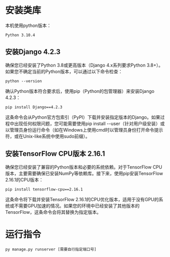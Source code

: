 # 安装类库
本机使用python版本：
```
Python 3.10.4
```
## 安装Django 4.2.3
确保您已经安装了Python 3.8或更高版本（Django 4.x系列要求Python 3.8+）。如果您不确定当前的Python版本，可以通过以下命令检查：
```
python --version
```
确认Python版本符合要求后，使用pip（Python的包管理器）来安装Django 4.2.3：
```
pip install Django==4.2.3
```
这条命令会从Python官方包索引（PyPI）下载并安装指定版本的Django。如果过程中出现任何权限问题，您可能需要使用pip install --user（针对用户级安装）或以管理员身份运行命令（如在Windows上使用cmd时以管理员身份打开命令提示符，或在Unix-like系统中使用sudo前缀）。

## 安装TensorFlow CPU版本 2.16.1
确保您已经安装了兼容的Python版本和必要的系统依赖。对于TensorFlow CPU版本，主要需要确保已安装NumPy等依赖库。接下来，使用pip安装TensorFlow 2.16.1的CPU版本：
```
pip install tensorflow-cpu==2.16.1
```
这条命令将下载并安装TensorFlow 2.16.1的CPU优化版本，适用于没有GPU的系统或不需要GPU加速的情况。如果您的环境中已经安装了其他版本的TensorFlow，这条命令会将其替换为指定版本。

# 运行指令
```
py manage.py runserver [需要自行指定端口号]
```